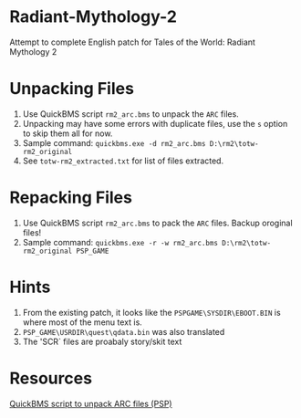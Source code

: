 # Radiant-Mythology-2
Attempt to complete English patch for Tales of the World: Radiant Mythology 2

# Unpacking Files
1. Use QuickBMS script `rm2_arc.bms` to unpack the `ARC` files.
2. Unpacking may have some errors with duplicate files, use the `s` option to skip them all for now.
3. Sample command: `quickbms.exe -d rm2_arc.bms D:\rm2\totw-rm2_original`
4. See `totw-rm2_extracted.txt` for list of files extracted.


# Repacking Files
1. Use QuickBMS script `rm2_arc.bms` to pack the `ARC` files.  Backup oroginal files!
2. Sample command: `quickbms.exe -r -w rm2_arc.bms D:\rm2\totw-rm2_original PSP_GAME`


# Hints
1. From the existing patch, it looks like the `PSPGAME\SYSDIR\EBOOT.BIN` is where most of the menu text is.
1. `PSP_GAME\USRDIR\quest\qdata.bin` was also translated
1. The 'SCR` files are proabaly story/skit text


# Resources
[QuickBMS script to unpack ARC files (PSP)](https://m.blog.naver.com/physics1114/220350378050)
